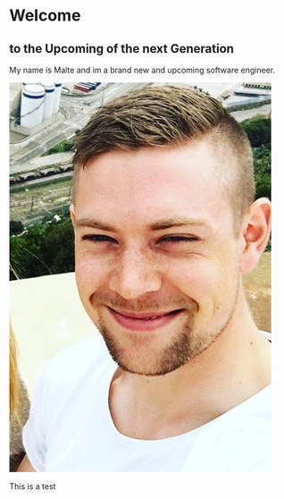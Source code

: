 # Welcome
## to the Upcoming of the next Generation

My name is Malte and im a brand new and upcoming software engineer.

![This is me](https://github.com/MalteZea/MalteZea.Github.io/blob/gh-pages/Barca%20(2).jpg?raw=true)

This is a test
